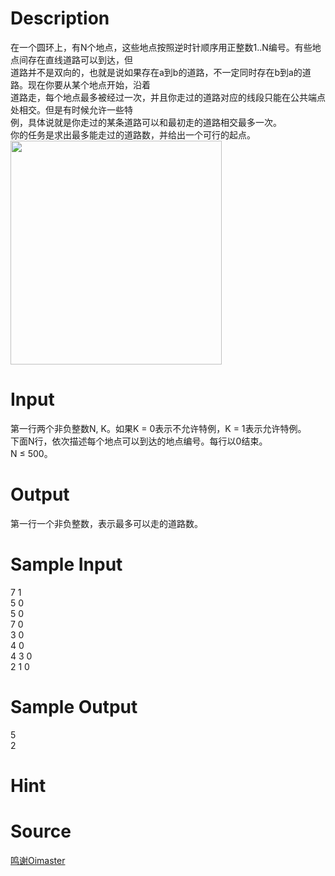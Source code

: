
# Description

<div class="content"><div>在一个圆环上，有N个地点，这些地点按照逆时针顺序用正整数1..N编号。有些地点间存在直线道路可以到达，但</div>
<div>道路并不是双向的，也就是说如果存在a到b的道路，不一定同时存在b到a的道路。现在你要从某个地点开始，沿着</div>
<div>道路走，每个地点最多被经过一次，并且你走过的道路对应的线段只能在公共端点处相交。但是有时候允许一些特</div>
<div>例，具体说就是你走过的某条道路可以和最初走的道路相交最多一次。</div>
<div>你的任务是求出最多能走过的道路数，并给出一个可行的起点。</div>
<div><img src="/source/bzoj/2859/img/aHR0cHM6Ly9seWRzeS5jb20vSnVkZ2VPbmxpbmUvdXBsb2FkLzIwMTgwMy8xMS5qcGc=.jpg" width="338" height="358" alt=""/></div></div>

# Input

<div class="content"><div>
<div>第一行两个非负整数N, K。如果K = 0表示不允许特例，K = 1表示允许特例。</div>
<div>下面N行，依次描述每个地点可以到达的地点编号。每行以0结束。</div>
<div>N ≤ 500。</div>
</div></div>

# Output

<div class="content"><p>第一行一个非负整数，表示最多可以走的道路数。</p></div>

# Sample Input

<div class="content"><span class="sampledata">7 1<br/>
5 0<br/>
5 0<br/>
7 0<br/>
3 0<br/>
4 0<br/>
4 3 0<br/>
2 1 0</span></div>

# Sample Output

<div class="content"><span class="sampledata">5<br/>
2</span></div>

# Hint

<div class="content"><p></p></div>

# Source

<div class="content"><p><a href="problemset.php?search=鸣谢Oimaster">鸣谢Oimaster</a></p></div>

